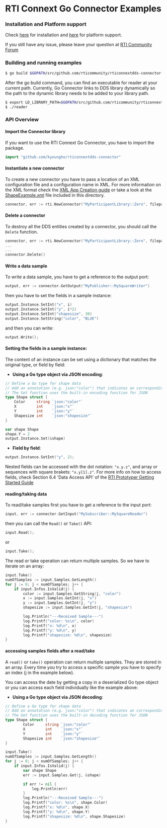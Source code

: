 RTI Connext Go Connector Examples
========

### Installation and Platform support
Check [here](https://github.com/rticommunity/rticonnextdds-connector-go#getting-started-with-go) for installation and [here](https://github.com/rticommunity/rticonnextdds-connector#platform-support) for platform support.

If you still have any issue, please leave your question at [RTI Community Forum](https://community.rti.com/forums/technical-questions)

### Building and running examples
``` bash
$ go build $GOPATH/src/github.com/rticommunity/rticonnextdds-connector-go/examples/simple_reader/reader.go
```
After the go build command, you can find an executable for reader at your current path. 
Currently, Go Connector links to DDS library dynamically so the path to the dynamic library needs to be added to your library path. 

``` bash
$ export LD_LIBRARY_PATH=$GOPATH/src/github.com/rticommunity/rticonnextdds-connector-go/rticonnextdds-connector/lib/x64Linux2.6gcc4.4.5:$LD_LIBRARY_PATH
$ ./reader
```

### API Overview
#### Import the Connector library
If you want to use the RTI Connext Go Connector, you have to import the package.

```go
import "github.com/kyoungho/rticonnextdds-connector"
```

#### Instantiate a new connector
To create a new connector you have to pass a location of an XML configuration file and a configuration name in XML. For more information on the XML format check the [XML App Creation guide](https://community.rti.com/static/documentation/connext-dds/5.3.1/doc/manuals/connext_dds/xml_application_creation/RTI_ConnextDDS_CoreLibraries_XML_AppCreation_GettingStarted.pdf) or take a look at the [ShapeExample.xml](ShapeExample.xml) file included in this directory.  

```go
connector, err := rti.NewConnector("MyParticipantLibrary::Zero", filepath)
```
#### Delete a connector
To destroy all the DDS entities created by a connector, you should call the ```Delete``` function.

```go
connector, err := rti.NewConnector("MyParticipantLibrary::Zero", filepath)
...
...
connector.Delete()
```

#### Write a data sample
To write a data sample, you have to get a reference to the output port:

```go
output, err := connector.GetOutput("MyPublisher::MySquareWriter")
```

then you have to set the fields in a sample instance:

```go
output.Instance.SetInt("x", i)
output.Instance.SetInt("y", i*2)
output.Instance.SetInt("shapesize", 30)
output.Instance.SetString("color", "BLUE")
```

and then you can write:

```go
output.Write();
```

#### Setting the fields in a sample instance:
The content of an instance can be set using a dictionary that matches the original type, or field by field:

* **Using a Go type object via JSON encoding**:

```go
// Define a Go type for shape data
// Add an annotation (e.g. json:"color") that indicates an corresponding field in a DDS type
// The Set function uses the built-in encoding function for JSON
type Shape struct {
	Color     string `json:"color"`
	X         int    `json:"x"`
	Y         int    `json:"y"`
	Shapesize int    `json:"shapesize"`
}

var shape Shape
shape.Y = 2
output.Instance.Set(&shape)
```

 * **Field by field**:

```go
output.Instance.SetInt("y", 2);
```

Nested fields can be accessed with the dot notation: `"x.y.z"`, and array or sequences with square brakets: `"x.y[1].z"`. For more info on how to access fields, check Section 6.4 'Data Access API' of the
[RTI Prototyper Getting Started Guide](https://community.rti.com/rti-doc/510/ndds.5.1.0/doc/pdf/RTI_CoreLibrariesAndUtilities_Prototyper_GettingStarted.pdf)

#### reading/taking data
To read/take samples first you have to get a reference to the input port:

```go
input, err := connector.GetInput("MySubscriber::MySquareReader")
```

then you can call the `Read()` or `Take()` API:

```go
input.Read();
```

 or

```go
input.Take();
```

The read or take operation can return multiple samples. So we have to iterate on an array:

```go
input.Take()
numOfSamples := input.Samples.GetLength()
for j := 0; j < numOfSamples; j++ {
    if input.Infos.IsValid(j) {
        color := input.Samples.GetString(j, "color")
        x := input.Samples.GetInt(j, "x")
        y := input.Samples.GetInt(j, "y")
        shapesize := input.Samples.GetInt(j, "shapesize")

        log.Println("---Received Sample---")
        log.Printf("color: %s\n", color)
        log.Printf("x: %d\n", x)
        log.Printf("y: %d\n", y)
        log.Printf("shapesize: %d\n", shapesize)
}
```

#### accessing samples fields after a read/take
A `read()` or `take()` operation can return multiple samples. They are stored in an array. Every time you try to access a specific sample you have to specify an index (j in the example below).

You can access the date by getting a copy in a deserialized Go type object or you can access each field individually like the example above:

 * **Using a Go type object via JSON decoding**:

```go
// Define a Go type for shape data
// Add an annotation (e.g. json:"color") that indicates an corresponding field in a DDS type
// The Get function uses the built-in decoding function for JSON
type Shape struct {
        Color     string `json:"color"`
        X         int    `json:"x"`
        Y         int    `json:"y"`
        Shapesize int    `json:"shapesize"`
}

input.Take()
numOfSamples := input.Samples.GetLength()
for j := 0; j < numOfSamples; j++ {
    if input.Infos.IsValid(j) {
        var shape Shape
        err := input.Samples.Get(j, &shape)

        if err != nil {
            log.Println(err)
        }
        log.Println("---Received Sample---")
        log.Printf("color: %s\n", shape.Color)
        log.Printf("x: %d\n", shape.X)
        log.Printf("y: %d\n", shape.Y)
        log.Printf("shapesize: %d\n", shape.Shapesize)
}

```
